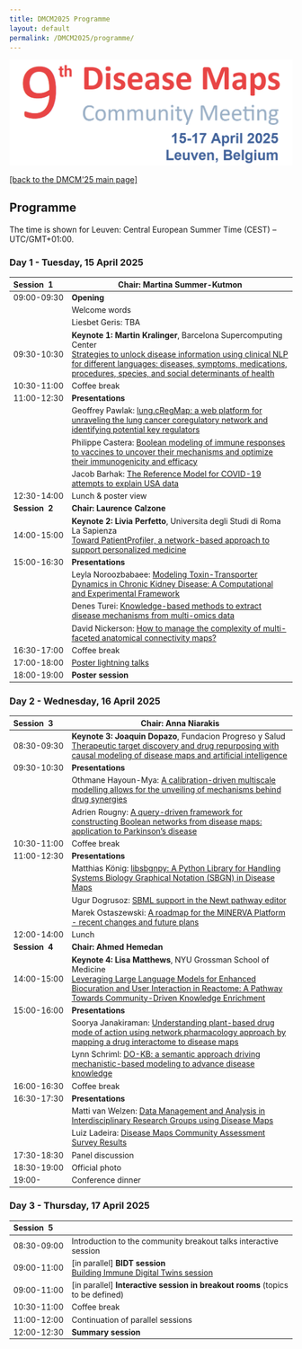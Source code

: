 ```yaml
---
title: DMCM2025 Programme
layout: default
permalink: /DMCM2025/programme/
---
```


<img src="/images/places/DMCM2025.png"/>

[[back to the DMCM'25 main page]](https://disease-maps.io/DMCM2025/)

## Programme

The time is shown for Leuven: Central European Summer Time (CEST) – UTC/GMT+01:00.

### Day 1 - Tuesday, 15 April 2025

|  **Session&nbsp;&nbsp;1&nbsp;&nbsp;&nbsp;&nbsp;&nbsp;**   |  **Chair: Martina Summer-Kutmon**  |
|---|---|
|       09:00-09:30        | **Opening** |
|                          | Welcome words |
|                          | Liesbet Geris: TBA |
|       09:30-10:30        | **Keynote 1: Martin Kralinger**, Barcelona Supercomputing Center <br> [Strategies to unlock disease information using clinical NLP for different languages: diseases, symptoms, medications, procedures, species, and social determinants of health](/DMCM2025/MartinKrallinger/) |  
|       10:30-11:00        | Coffee break |
|       11:00-12:30        | **Presentations** |
|                          | Geoffrey Pawlak: [lung.cRegMap: a web platform for unraveling the lung cancer coregulatory network and identifying potential key regulators](/DMCM2025/abstracts/s1) |
|                          | Philippe Castera: [Boolean modeling of immune responses to vaccines to uncover their mechanisms and optimize their immunogenicity and efficacy](/DMCM2025/abstracts/s3) |
|                          | Jacob Barhak: [The Reference Model for COVID-19 attempts to explain USA data](/DMCM2025/abstracts/s16) |
|       12:30-14:00        | Lunch & poster view |
|  **Session&nbsp;&nbsp;2&nbsp;&nbsp;&nbsp;&nbsp;&nbsp;**   |  **Chair: Laurence Calzone**  |
|       14:00-15:00        | **Keynote 2: Livia Perfetto**, Universita degli Studi di Roma La Sapienza <br> [Toward PatientProfiler, a network-based approach to support personalized medicine](/DMCM2025/LiviaPerfetto/) |  
|       15:00-16:30        | **Presentations** |
|                          | Leyla Noroozbabaee: [Modeling Toxin-Transporter Dynamics in Chronic Kidney Disease: A Computational and Experimental Framework](/DMCM2025/abstracts/s2) |
|                          | Denes Turei: [Knowledge-based methods to extract disease mechanisms from multi-omics data](/DMCM2025/abstracts/s5) |
|                          | David Nickerson: [How to manage the complexity of multi-faceted anatomical connectivity maps?](/DMCM2025/abstracts/s6) |
|       16:30-17:00        | Coffee break |
|       17:00-18:00        | [Poster lightning talks](/DMCM2025/posters/) |
|       18:00-19:00        | **Poster session** |


### Day 2 - Wednesday, 16 April 2025

|  **Session&nbsp;&nbsp;3&nbsp;&nbsp;&nbsp;&nbsp;&nbsp;**   |  **Chair: Anna Niarakis**  |
|---|---|
|       08:30-09:30        | **Keynote 3: Joaquin Dopazo**, Fundacion Progreso y Salud <br> [Therapeutic target discovery and drug repurposing with causal modeling of disease maps and artificial intelligence](/DMCM2025/JoaquinDopazo/) |
|       09:30-10:30        | **Presentations** |  
|                          | Othmane Hayoun-Mya: [A calibration-driven multiscale modelling allows for the unveiling of mechanisms behind drug synergies](/DMCM2025/abstracts/s7) |
|                          | Adrien Rougny: [A query-driven framework for constructing Boolean networks from disease maps: application to Parkinson’s disease](/DMCM2025/abstracts/s8)
|       10:30-11:00        | Coffee break |
|       11:00-12:30        | **Presentations** |
|                          | Matthias König: [libsbgnpy: A Python Library for Handling Systems Biology Graphical Notation (SBGN) in Disease Maps](/DMCM2025/abstracts/s9) |
|                          | Ugur Dogrusoz: [SBML support in the Newt pathway editor](/DMCM2025/abstracts/s10) |
|                          | Marek Ostaszewski: [A roadmap for the MINERVA Platform - recent changes and future plans](/DMCM2025/abstracts/s11) |
|       12:00-14:00        | Lunch |
|  **Session&nbsp;&nbsp;4&nbsp;&nbsp;&nbsp;&nbsp;&nbsp;**   |  **Chair: Ahmed Hemedan**  |
|       14:00-15:00        | **Keynote 4: Lisa Matthews**, NYU Grossman School of Medicine <br> [Leveraging Large Language Models for Enhanced Biocuration and User Interaction in Reactome: A Pathway Towards Community-Driven Knowledge Enrichment](/DMCM2025/LisaMatthews/) |
|       15:00-16:00        | **Presentations** |  
|                          | Soorya Janakiraman: [Understanding plant-based drug mode of action using network pharmacology approach by mapping a drug interactome to disease maps](/DMCM2025/abstracts/s12) |
|                          | Lynn	Schriml: [DO-KB: a semantic approach driving mechanistic-based modeling to advance disease knowledge](/DMCM2025/abstracts/s13) |
|       16:00-16:30        | Coffee break |
|       16:30-17:30        | **Presentations** |
|                          | Matti van Welzen: [Data Management and Analysis in Interdisciplinary Research Groups using Disease Maps](/DMCM2025/abstracts/s14) |
|                          | Luiz Ladeira: [Disease Maps Community Assessment Survey Results](/DMCM2025/abstracts/s15) |
|       17:30-18:30        | Panel discussion |
|       18:30-19:00        | Official photo |
|       19:00-             | Conference dinner |  

### Day 3 - Thursday, 17 April 2025

|  **Session&nbsp;&nbsp;5&nbsp;&nbsp;&nbsp;&nbsp;&nbsp;**   |    |
|---|---|
|       08:30-09:00        | Introduction to the community breakout talks interactive session |  
|       09:00-11:00        | [in parallel] **BIDT session** <br> [Building Immune Digital Twins session](https://immunedt.github.io/events/) |
|       09:00-11:00        | [in parallel] **Interactive session in breakout rooms** (topics to be defined) |  
|       10:30-11:00        | Coffee break |
|       11:00-12:00        | Continuation of parallel sessions |
|       12:00-12:30        | **Summary session** |



<!--
| **Session**   | **Time**     | **Activity**                                                |
|---------------|--------------|-------------------------------------------------------------|
| **Session 1** | 09:00-09:05  | **Welcome** |
|               | 09:05-10:05  | **Keynote speaker 1** |         
|               | 10:05-12:00  | **Presentations** |
|               | 12:00-13:30  | Lunch |
| **Session 2** | 13:30-14:30  | **Keynote speaker 2** |
|               | 14:30-16:00  | **Poster lightning talks** |
|               | 16:00-18:00  | **Poster session with drinks** |  
-->

